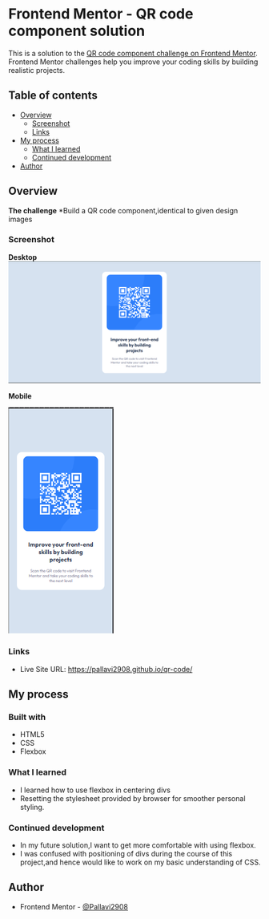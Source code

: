 # Frontend Mentor - QR code component solution

This is a solution to the [QR code component challenge on Frontend Mentor](https://www.frontendmentor.io/challenges/qr-code-component-iux_sIO_H). Frontend Mentor challenges help you improve your coding skills by building realistic projects. 

## Table of contents

- [Overview](#overview)
  - [Screenshot](#screenshot)
  - [Links](#links)
- [My process](#my-process)
  - [What I learned](#what-i-learned)
  - [Continued development](#continued-development)
- [Author](#author)



## Overview
**The challenge**
  *Build a QR code component,identical to given design images

### Screenshot
**Desktop**
![desktop version](desktop.png)

**Mobile**


![mobile version](mobile.png)

### Links

- Live Site URL: https://pallavi2908.github.io/qr-code/

## My process

### Built with

- HTML5
- CSS
- Flexbox


### What I learned

* I learned how to use flexbox in centering divs
* Resetting the stylesheet provided by browser for smoother personal styling.


### Continued development

- In my future solution,I want to get more comfortable with using flexbox.
- I was confused with positioning of divs during the course of this project,and hence would like to work on my basic understanding of CSS.


## Author

- Frontend Mentor - [@Pallavi2908](https://www.frontendmentor.io/profile/Pallavi2908)




